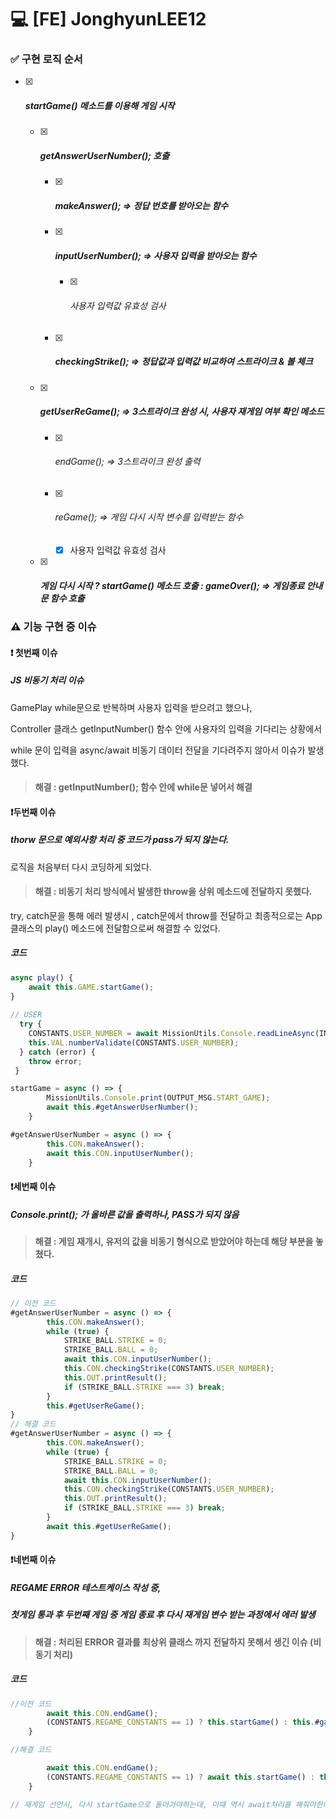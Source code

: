 # :computer: [FE] JonghyunLEE12



###  :white_check_mark: 구현 로직 순서

- [x] ##### startGame() 메소드를 이용해 게임 시작

  - [x] ##### getAnswerUserNumber(); 호출

    - [x] ##### makeAnswer(); => 정답 번호를 받아오는 함수

    - [x] ##### inputUserNumber(); => 사용자 입력을 받아오는 함수

      - [x] ###### 사용자 입력값 유효성 검사

    - [x] ##### checkingStrike(); => 정답값과 입력값 비교하여 스트라이크 & 볼 체크

  - [x] ##### getUserReGame(); => 3스트라이크 완성 시, 사용자 재게임 여부 확인 메소드

    - [x] ###### endGame(); => 3스트라이크 완성 출력

    - [x] ###### reGame(); => 게임 다시 시작 변수를 입력받는 함수

      - [x] 사용자 입력값 유효성 검사

  - [x] ##### 게임 다시 시작 ?  startGame() 메소드 호출 :  gameOver(); => 게임종료 안내문 함수 호출



### :warning: 기능 구현 중 이슈



#### :heavy_exclamation_mark: 첫번째 이슈

##### JS 비동기 처리 이슈

GamePlay while문으로 반복하며 사용자 입력을 받으려고 했으나,

Controller 클래스 getInputNumber() 함수 안에  사용자의 입력을 기다리는 상황에서

while 문이 입력을  async/await 비동기 데이터 전달을 기다려주지 않아서 이슈가 발생 했다.

> #### 해결 : getInputNumber(); 함수 안에 while문 넣어서 해결



####  :heavy_exclamation_mark:두번째 이슈

##### thorw 문으로 예외사항 처리 중 코드가 pass가 되지 않는다.

로직을 처음부터 다시 코딩하게 되었다.

>#### 해결 : 비동기 처리 방식에서 발생한 throw을 상위 메소드에 전달하지 못했다.
try, catch문을 통해 에러 발생시 , catch문에서 throw를 전달하고
최종적으로는 App 클래스의 play() 메소드에 전달함으로써 해결할 수 있었다.

##### 코드

```js
async play() {
    await this.GAME.startGame();
}
  
// USER 
  try {
    CONSTANTS.USER_NUMBER = await MissionUtils.Console.readLineAsync(INPUT_MSG.INPUT_NUMBER);
    this.VAL.numberValidate(CONSTANTS.USER_NUMBER);
  } catch (error) {
    throw error;
 }

startGame = async () => {
        MissionUtils.Console.print(OUTPUT_MSG.START_GAME);
        await this.#getAnswerUserNumber();
    }

#getAnswerUserNumber = async () => {
        this.CON.makeAnswer();
        await this.CON.inputUserNumber();
    }
```



####  :heavy_exclamation_mark:세번째 이슈

##### Console.print(); 가 올바른 값을 출력하나, PASS가 되지 않음

> #### 해결 : 게임 재개시, 유저의 값을 비동기 형식으로 받았어야 하는데 해당 부분을 놓쳤다.



##### 코드

```js
// 이전 코드
#getAnswerUserNumber = async () => {
        this.CON.makeAnswer();
        while (true) {
            STRIKE_BALL.STRIKE = 0;
            STRIKE_BALL.BALL = 0;
            await this.CON.inputUserNumber();
            this.CON.checkingStrike(CONSTANTS.USER_NUMBER);
            this.OUT.printResult();
            if (STRIKE_BALL.STRIKE === 3) break;
        }
        this.#getUserReGame();
}
// 해결 코드
#getAnswerUserNumber = async () => {
        this.CON.makeAnswer();
        while (true) {
            STRIKE_BALL.STRIKE = 0;
            STRIKE_BALL.BALL = 0;
            await this.CON.inputUserNumber();
            this.CON.checkingStrike(CONSTANTS.USER_NUMBER);
            this.OUT.printResult();
            if (STRIKE_BALL.STRIKE === 3) break;
        }
        await this.#getUserReGame();
}

```



#### :heavy_exclamation_mark:네번째 이슈

##### REGAME ERROR 테스트케이스 작성 중,

##### 첫게임 통과 후 두번째 게임 중 게임 종료 후 다시 재게임 변수 받는 과정에서 에러 발생

> #### 해결 : 처리된 ERROR 결과를 최상위 클래스 까지 전달하지 못해서 생긴 이슈 (비동기 처리)



##### 코드

```js
//이전 코드
        await this.CON.endGame();
        (CONSTANTS.REGAME_CONSTANTS == 1) ? this.startGame() : this.#gameOver();
    }

//해결 코드

        await this.CON.endGame();
        (CONSTANTS.REGAME_CONSTANTS == 1) ? await this.startGame() : this.#gameOver();
    }

// 재게임 선언시, 다시 startGame으로 돌아가야하는데, 이때 역시 await처리를 해줘야한다.
```

